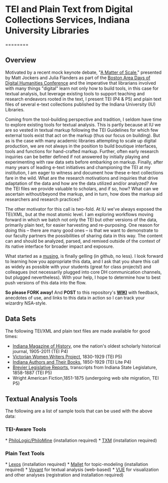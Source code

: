 <h1>TEI and Plain Text from Digital Collections Services, Indiana University Libraries</h1>
========

<h2>Overview</h2>
<p>Motivated by a recent mock keynote debate, "<a href="http://digitalcommons.unl.edu/englishfacpubs/106/">A Matter of Scale</a>," presented by Matt Jockers and Julia Flanders as part of the <a href="http://nulab.neu.edu/events/dhdays2013/">Boston Area Days of Digital Humanities Conference</a> and the imperative that librarians involved with many things "digital" learn not only how to build tools, in this case for textual analysis, but leverage existing tools to 
support teaching and research endeavors rooted in the text, I present TEI (P4 & P5) and plain text files of several e-text collections published by the Indiana University (IU) Libraries.</p>  

<p>Coming from the tool-building perspective and tradition, I seldom have time to explore existing tools for textual analysis.  This is partly because at IU we are so vested in textual markup following the TEI Guidelines for which few external tools exist that act on the markup (thus our focus on building). But as is the case with many academic libraries attempting to scale up digital production, we are not always in the position to build boutique interfaces, tools and functions for hand-crafted markup.  Further, often early research inquiries can be better defined if not answered by initially playing and experimenting with raw data sets before embarking on markup.  Finally, after many years of leading e-text initiatives and championing the TEI at my institution, I am eager to witness and document how these e-text collections fare in the wild.  What are the research motivations and inquiries that drive adaptation of the data and how are the data utilized and/or analyzed?  Are the TEI files we provide valuable to scholars, and if so, how?  What can we ascertain without/beyond the markup, and in turn, how does the markup aid researchers and research practices? </p>  

<p>The other motivator for this call is two-fold.  At IU we've always exposed the TEI/XML, but at the most atomic level.  I am exploring workflows moving forward in which we batch not only the TEI but other versions of the data, primarily plain text, for easier harvesting and re-purposing.  One reason for doing this – there are many good ones – is that we want to demonstrate to our faculty partners the possibilities of sharing data in this way.  The content can and should be analyzed, parsed, and remixed outside of the context of its native interface for broader impact and exposure.</p>

<p>What started as a <a href="http://dayofdh2013.matrix.msu.edu/mdalmau/2013/04/08/oh-the-one-fun-thing/">musing</a>, is finally gelling (in github, no less).  I look forward to learning how you appropriate this data, and I ask that you share this call as widely as possible with your students (great for class projects!) and colleagues (not necessarily plugged into core DH communication channels, but plugged nevertheless).   With your help, I hope to determine how to best push versions of this data into the flow.</p>

<p><b>So please FORK away!</b> And <b>POST</b> to this repository's <b><a href="https://github.iu.edu/dcs/tei_text/wiki">WIKI</a></b> with feedback, anecdotes of use, and links to this data in action so I can track your wizardry NSA-style.</p>

<h2>Data Sets</h2>
The following TEI/XML and plain text files are made available for good times:

* <a href="http://dlib.indiana.edu/collections/imh/">Indiana Magazine of History</a>, one the nation's oldest scholarly historical journal, 1905-2011 (TEI P4)
* <a href="http://dlib.indiana.edu/collections/vwwp/">Victorian Women Writers Project</a>, 1830-1929 (TEI P5)
* <a href="http://www.dlib.indiana.edu/collections/inauthors/">Indiana Authors and Their Books</a>, 1850-1929 (TEI Lite P4) 
* <a href="http://www.dlib.indiana.edu/collections/law/brevier/">Brevier Legislative Reports</a>, transcripts from Indiana State Legislature, 1858-1887 (TEI P5)
* Wright American Fiction,1851-1875 (undergoing web site migration, TEI P5)

<h2>Textual Analysis Tools</h2>
The following are a list of sample tools that can be used with the above data:

<h3>TEI-Aware Tools</h3>
* <a href="http://code.google.com/p/philomine/">PhiloLogic/PhiloMine</a> (installation required) 
* <a href="http://sourceforge.net/projects/txm">TXM</a> (installation required)

<h3>Plain Text Tools</h3>
* <a href="https://github.com/richardneal/Lexos">Lexos</a> (installation required)
* <a href="http://mallet.cs.umass.edu">Mallet</a> for topic-modeling (installation required) 
* <a href="http://voyant-tools.org">Voyant</a> for textual analysis (web-based)
* <a href="https://vue.tufts.edu/">VUE</a> for visualization and other analyses (registration and installation required)

